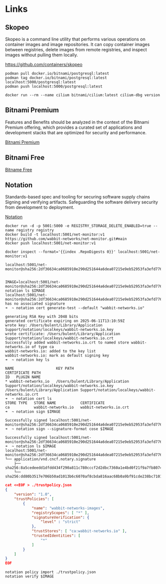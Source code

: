 # Links

## Skopeo

Skopeo is a command line utility that performs various operations on container images and image repositories. It can copy container images between registries, delete images from remote registries, and inspect images without pulling them locally.

<https://github.com/containers/skopeo>



```shell
podman pull docker.io/bitnami/postgresql:latest
podman tag docker.io/bitnami/postgresql:latest localhost:5000/postgresql:latest
podman push localhost:5000/postgresql:latest
```



```shell
docker run --rm --name cilium bitnami/cilium:latest cilium-dbg version

```
## Bitnami Premium

Features and Benefits should be analyzed in the context of the Bitnami Premium offering, which provides a curated set of applications and development stacks that are optimized for security and performance.

[Bitnami Premium](https://www.arrow.com/globalecs/na/vendors/bitnami-premium/)

## Bitnami Free

[Bitname Free](https://github.com/bitnami/containers)

## Notation

Standards-based spec and tooling for securing software supply chains
Signing and verifying artifacts. Safeguarding the software delivery security from development to deployment.

[Notation](https://notaryproject.dev/)

```shell
docker run -d -p 5001:5000 -e REGISTRY_STORAGE_DELETE_ENABLED=true --name registry registry
docker build -t localhost:5001/net-monitor:v1 https://github.com/wabbit-networks/net-monitor.git#main
docker push localhost:5001/net-monitor:v1

```

```shell
docker inspect --format='{{index .RepoDigests 0}}' localhost:5001/net-monitor:v1

```

```shell
localhost:5001/net-monitor@sha256:2df36634ca0685910e290d251644a6dea07215e9eb52953fa3efd776be57aa9a
```

```shell

IMAGE=localhost:5001/net-monitor@sha256:2df36634ca0685910e290d251644a6dea07215e9eb52953fa3efd776be57aa9a
notation ls $IMAGE
localhost:5001/net-monitor@sha256:2df36634ca0685910e290d251644a6dea07215e9eb52953fa3efd776be57aa9a has no associated signature
➜  ~ notation cert generate-test --default "wabbit-networks.io"

generating RSA Key with 2048 bits
generated certificate expiring on 2025-06-11T13:10:59Z
wrote key: /Users/bulent/Library/Application Support/notation/localkeys/wabbit-networks.io.key
wrote certificate: /Users/bulent/Library/Application Support/notation/localkeys/wabbit-networks.io.crt
Successfully added wabbit-networks.io.crt to named store wabbit-networks.io of type ca
wabbit-networks.io: added to the key list
wabbit-networks.io: mark as default signing key
➜  ~ notation key ls

NAME                   KEY PATH                                                                              CERTIFICATE PATH                                                                      ID   PLUGIN NAME
* wabbit-networks.io   /Users/bulent/Library/Application Support/notation/localkeys/wabbit-networks.io.key   /Users/bulent/Library/Application Support/notation/localkeys/wabbit-networks.io.crt
➜  ~ notation cert ls
STORE TYPE   STORE NAME           CERTIFICATE
ca           wabbit-networks.io   wabbit-networks.io.crt
➜  ~ notation sign $IMAGE

Successfully signed localhost:5001/net-monitor@sha256:2df36634ca0685910e290d251644a6dea07215e9eb52953fa3efd776be57aa9a
➜  ~ notation sign --signature-format cose $IMAGE

Successfully signed localhost:5001/net-monitor@sha256:2df36634ca0685910e290d251644a6dea07215e9eb52953fa3efd776be57aa9a
➜  ~ notation ls $IMAGE
localhost:5001/net-monitor@sha256:2df36634ca0685910e290d251644a6dea07215e9eb52953fa3efd776be57aa9a
└── application/vnd.cncf.notary.signature
    ├── sha256:8a5cedeedd1dfdd434f290a811c780cccf2d2dbc7360a1e4bd0f21f9a7fb8074
    └── sha256:dd80b3517e706b50ad1013b6c6070af8cbda816aac68b0a9bf91cde238bc7101

```

```json
cat <<EOF > ./trustpolicy.json
{
    "version": "1.0",
    "trustPolicies": [
        {
            "name": "wabbit-networks-images",
            "registryScopes": [ "*" ],
            "signatureVerification": {
                "level" : "strict"
            },
            "trustStores": [ "ca:wabbit-networks.io" ],
            "trustedIdentities": [
                "*"
            ]
        }
    ]
}
EOF

```



```shell
notation policy import ./trustpolicy.json
notation verify $IMAGE

```